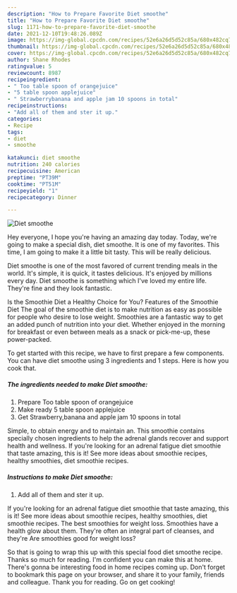 ```yaml
---
description: "How to Prepare Favorite Diet smoothe"
title: "How to Prepare Favorite Diet smoothe"
slug: 1171-how-to-prepare-favorite-diet-smoothe
date: 2021-12-10T19:48:26.089Z
image: https://img-global.cpcdn.com/recipes/52e6a26d5d52c85a/680x482cq70/diet-smoothe-recipe-main-photo.jpg
thumbnail: https://img-global.cpcdn.com/recipes/52e6a26d5d52c85a/680x482cq70/diet-smoothe-recipe-main-photo.jpg
cover: https://img-global.cpcdn.com/recipes/52e6a26d5d52c85a/680x482cq70/diet-smoothe-recipe-main-photo.jpg
author: Shane Rhodes
ratingvalue: 5
reviewcount: 8987
recipeingredient:
- " Too table spoon of orangejuice"
- "5 table spoon applejuice"
- " Strawberrybanana and apple jam 10 spoons in total"
recipeinstructions:
- "Add all of them and ster it up."
categories:
- Recipe
tags:
- diet
- smoothe

katakunci: diet smoothe 
nutrition: 240 calories
recipecuisine: American
preptime: "PT39M"
cooktime: "PT51M"
recipeyield: "1"
recipecategory: Dinner

---
```



![Diet smoothe](https://img-global.cpcdn.com/recipes/52e6a26d5d52c85a/680x482cq70/diet-smoothe-recipe-main-photo.jpg)

Hey everyone, I hope you're having an amazing day today. Today, we're going to make a special dish, diet smoothe. It is one of my favorites. This time, I am going to make it a little bit tasty. This will be really delicious.

Diet smoothe is one of the most favored of current trending meals in the world. It's simple, it is quick, it tastes delicious. It's enjoyed by millions every day. Diet smoothe is something which I've loved my entire life. They're fine and they look fantastic.

Is the Smoothie Diet a Healthy Choice for You? Features of the Smoothie Diet The goal of the smoothie diet is to make nutrition as easy as possible for people who desire to lose weight. Smoothies are a fantastic way to get an added punch of nutrition into your diet. Whether enjoyed in the morning for breakfast or even between meals as a snack or pick-me-up, these power-packed.


To get started with this recipe, we have to first prepare a few components. You can have diet smoothe using 3 ingredients and 1 steps. Here is how you cook that.

<!--inarticleads1-->

##### The ingredients needed to make Diet smoothe:

1. Prepare  Too table spoon of orangejuice
1. Make ready 5 table spoon applejuice
1. Get  Strawberry,banana and apple jam 10 spoons in total


Simple, to obtain energy and to maintain an. This smoothie contains specially chosen ingredients to help the adrenal glands recover and support health and wellness. If you&#39;re looking for an adrenal fatigue diet smoothie that taste amazing, this is it! See more ideas about smoothie recipes, healthy smoothies, diet smoothie recipes. 

<!--inarticleads2-->

##### Instructions to make Diet smoothe:

1. Add all of them and ster it up.


If you&#39;re looking for an adrenal fatigue diet smoothie that taste amazing, this is it! See more ideas about smoothie recipes, healthy smoothies, diet smoothie recipes. The best smoothies for weight loss. Smoothies have a health glow about them. They&#39;re often an integral part of cleanses, and they&#39;re Are smoothies good for weight loss? 

So that is going to wrap this up with this special food diet smoothe recipe. Thanks so much for reading. I'm confident you can make this at home. There's gonna be interesting food in home recipes coming up. Don't forget to bookmark this page on your browser, and share it to your family, friends and colleague. Thank you for reading. Go on get cooking!
